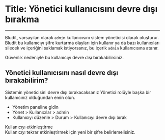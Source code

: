# Title: Yönetici kullanıcısını devre dışı bırakma
<!-- Position: 1 -->
---
Bludit, varsayılan olarak `admin` kullanıcısını sistem yöneticisi olarak oluşturur. Bludit bu kullanıcıyı şifre kurtarma olayları için kullanır ya da bazı kullanıcıları silecek ve içeriğini saklamak istiyorsanız, bu içerik `admin` kullanıcısına atanır.

Güvenlik nedeniyle bu kullanıcıyı devre dışı bırakabilirsiniz.

## Yönetici kullanıcısını nasıl devre dışı bırakabilirim?
Sistemin yöneticisini devre dışı bırakacaksanız Yönetici rolüyle başka bir kullanıcınız olduğundan emin olun.

- Yönetim paneline gidin
- Yönet > Kullanıcılar > admin
- Kullanıcıyı düzenle > Durum > Kullanıcıyı devre dışı bırak

<div class="note">
<div class="title">Kullanıcıyı etkinleştirme</div>
Kullanıcıyı tekrar etkinleştirmek için yeni bir şifre belirlemelisiniz.
</div>
